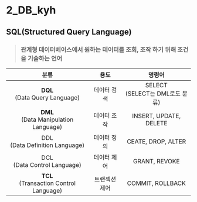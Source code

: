 # 2_DB_kyh
 
## SQL(Structured Query Language)
> ###  관계형 데이터베이스에서 원하는 데이터를 조회, 조작 하기 위해 조건을 기술하는 언어

|분류|용도|명령어|
|:--:|:--:|:--:|
|**DQL**</br>(Data Query Language)|데이터 검색| SELECT</br>(SELECT는 DML로도 분류)|
|**DML**</br>(Data Manipulation Language)|데이터 조작|INSERT, UPDATE, DELETE|
|DDL</br>(Data Definition Language)|데이터 정의|CEATE, DROP, ALTER|
|DCL</br>(Data Control Language)|데이터 제어|GRANT, REVOKE|
|**TCL**</br>(Transaction Control Language)|트랜젝션 제어|COMMIT, ROLLBACK|